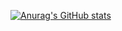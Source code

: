 
[![Anurag's GitHub stats](https://github-readme-stats.vercel.app/api?username=KoSakaki&layout=compact&theme=dracula)](https://github.com/anuraghazra/github-readme-stats)
